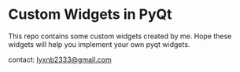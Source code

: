 # Custom Widgets in PyQt
This repo contains some custom widgets created by me. Hope these widgets will help you implement your own pyqt widgets.

contact: lyxnb2333@gmail.com